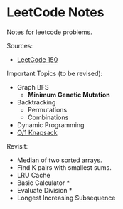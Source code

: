 # LeetCode Notes

Notes for leetcode problems.

Sources:

- [LeetCode 150](https://leetcode.com/studyplan/top-interview-150/)

Important Topics (to be revised):

- Graph BFS
  - **Minimum Genetic Mutation**
- Backtracking
  - Permutations
  - Combinations
- Dynamic Programming
- [O/1 Knapsack](https://www.geeksforgeeks.org/0-1-knapsack-problem-dp-10/)

Revisit:

- Median of two sorted arrays.
- Find K pairs with smallest sums.
- LRU Cache
- Basic Calculator \*
- Evaluate Division \*
- Longest Increasing Subsequence